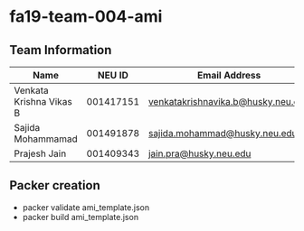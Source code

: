 # fa19-team-004-ami
## Team Information
| Name | NEU ID | Email Address |
| --- | --- | --- |
|Venkata Krishna Vikas B |001417151 |venkatakrishnavika.b@husky.neu.edu |
|Sajida Mohammamad |001491878 |sajida.mohammad@husky.neu.edu |
|Prajesh Jain |001409343 |jain.pra@husky.neu.edu |
## Packer creation
* packer validate ami_template.json
* packer build ami_template.json